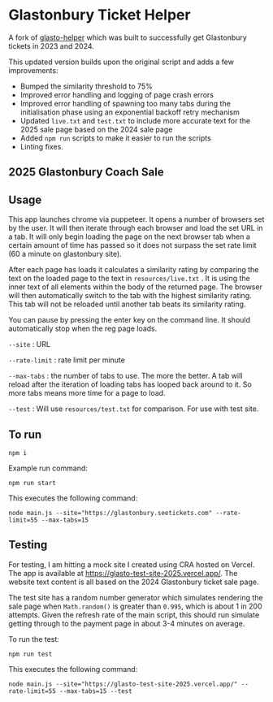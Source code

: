 # Glastonbury Ticket Helper

A fork of [glasto-helper](https://github.com/JackOHara/glasto-helper) which was
built to successfully get Glastonbury tickets in 2023 and 2024.

This updated version builds upon the original script and adds a few
improvements:

- Bumped the similarity threshold to 75%
- Improved error handling and logging of page crash errors
- Improved error handling of spawning too many tabs during the initialisation
  phase using an exponential backoff retry mechanism
- Updated `live.txt` and `test.txt` to include more accurate text for the 2025
  sale page based on the 2024 sale page
- Added `npm run` scripts to make it easier to run the scripts
- Linting fixes.

## 2025 Glastonbury Coach Sale

## Usage

This app launches chrome via puppeteer. It opens a number of browsers set by the
user. It will then iterate through each browser and load the set URL in a tab.
It will only begin loading the page on the next browser tab when a certain
amount of time has passed so it does not surpass the set rate limit (60 a minute
on glastonbury site).

After each page has loads it calculates a similarity rating by comparing the
text on the loaded page to the text in `resources/live.txt` . It is using the
inner text of all elements within the body of the returned page. The browser
will then automatically switch to the tab with the highest similarity rating.
This tab will not be reloaded until another tab beats its similarity rating.

You can pause by pressing the enter key on the command line. It should
automatically stop when the reg page loads.

`--site` : URL

`--rate-limit` : rate limit per minute

`--max-tabs` : the number of tabs to use. The more the better. A tab will reload
after the iteration of loading tabs has looped back around to it. So more tabs
means more time for a page to load.

`--test` : Will use `resources/test.txt` for comparison. For use with test site.

## To run

```
npm i
```

Example run command:

```
npm run start
```

This executes the following command:

```
node main.js --site="https://glastonbury.seetickets.com" --rate-limit=55 --max-tabs=15
```

## Testing

For testing, I am hitting a mock site I created using CRA hosted on Vercel. The
app is available at https://glasto-test-site-2025.vercel.app/. The website text
content is all based on the 2024 Glastonbury ticket sale page.

The test site has a random number generator which simulates rendering the sale
page when `Math.random()` is greater than `0.995`, which is about 1 in 200
attempts. Given the refresh rate of the main script, this should run simulate
getting through to the payment page in about 3-4 minutes on average.

To run the test:

```
npm run test
```

This executes the following command:

```
node main.js --site="https://glasto-test-site-2025.vercel.app/" --rate-limit=55 --max-tabs=15 --test
```
